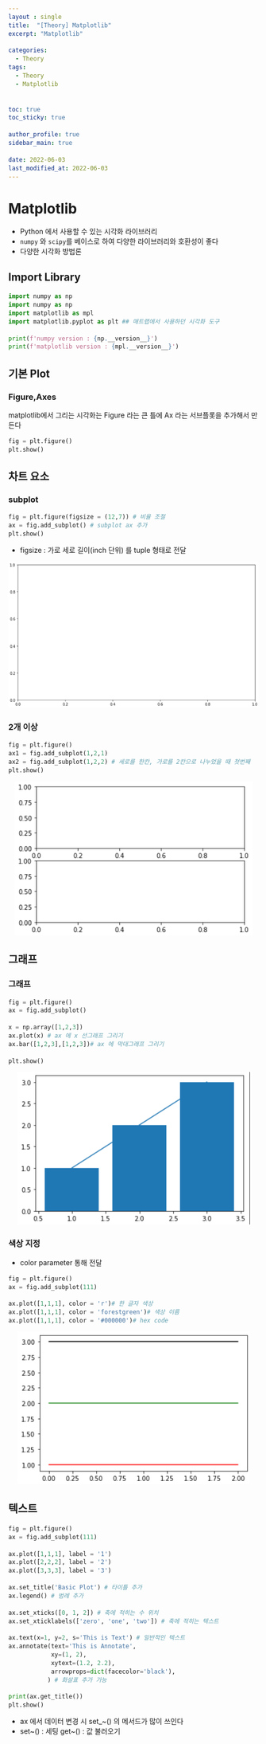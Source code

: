 ```yaml
---
layout : single
title:  "[Theory] Matplotlib"
excerpt: "Matplotlib"

categories:
  - Theory
tags:
  - Theory
  - Matplotlib


toc: true
toc_sticky: true

author_profile: true
sidebar_main: true

date: 2022-06-03
last_modified_at: 2022-06-03
---
```


# Matplotlib

- Python 에서 사용할 수 있는 시각화 라이브러리
- `numpy` 와 `scipy`를 베이스로 하여 다양한 라이브러리와 호환성이 좋다
- 다양한 시각화 방법론



## Import Library

```python
import numpy as np
import numpy as np
import matplotlib as mpl
import matplotlib.pyplot as plt ## 매트랩에서 사용하던 시각화 도구

print(f'numpy version : {np.__version__}')
print(f'matplotlib version : {mpl.__version__}')
```



## 기본 Plot

### Figure,Axes

matplotlib에서 그리는 시각화는 Figure 라는 큰 틀에 Ax 라는 서브플롯을 추가해서 만든다

```python
fig = plt.figure()
plt.show()
```



## 차트 요소

### subplot

```python
fig = plt.figure(figsize = (12,7)) # 비율 조절
ax = fig.add_subplot() # subplot ax 추가
plt.show()
```

- figsize : 가로 세로 길이(inch 단위) 를 tuple 형태로 전달

<p align="center"><img src="/assets/images/Theory/matplotlib/figure_1.png"></p>



### 2개 이상

```python
fig = plt.figure() 
ax1 = fig.add_subplot(1,2,1) 
ax2 = fig.add_subplot(1,2,2) # 세로를 한칸, 가로를 2칸으로 나누었을 때 첫번째
plt.show()
```

<p align="center"><img src="/assets/images/Theory/matplotlib/figure_2.png"></p>

## 그래프 

### 그래프

```python
fig = plt.figure()
ax = fig.add_subplot()

x = np.array([1,2,3])
ax.plot(x) # ax 에 x 선그래프 그리기
ax.bar([1,2,3],[1,2,3])# ax 에 막대그래프 그리기

plt.show()
```

<p align="center"><img src="/assets/images/Theory/matplotlib/figure_3.png"></p>

### 색상 지정

- color parameter 통해 전달

```python
fig = plt.figure()
ax = fig.add_subplot(111)

ax.plot([1,1,1], color = 'r')# 한 글자 색상
ax.plot([1,1,1], color = 'forestgreen')# 색상 이름
ax.plot([1,1,1], color = '#000000')# hex code
```

<p align="center"><img src="/assets/images/Theory/matplotlib/figure_4.png"></p>



## 텍스트

```python
fig = plt.figure()
ax = fig.add_subplot(111)

ax.plot([1,1,1], label = '1')
ax.plot([2,2,2], label = '2')
ax.plot([3,3,3], label = '3')

ax.set_title('Basic Plot') # 타이틀 추가
ax.legend() # 범례 추가

ax.set_xticks([0, 1, 2]) # 축에 적히는 수 위치
ax.set_xticklabels(['zero', 'one', 'two']) # 축에 적히는 텍스트

ax.text(x=1, y=2, s='This is Text') # 일반적인 텍스트
ax.annotate(text='This is Annotate',
            xy=(1, 2),
            xytext=(1.2, 2.2), 
            arrowprops=dict(facecolor='black'),
           ) # 화살표 추가 가능

print(ax.get_title())
plt.show()
```

- ax 에서 데이터 변경 시 set_~() 의 메서드가 많이 쓰인다
- set~() : 세팅 get~() : 값 불러오기